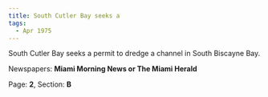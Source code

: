 ```yaml
---  
title: South Cutler Bay seeks a  
tags:  
  - Apr 1975  
---  
```

  
South Cutler Bay seeks a permit to dredge a channel in South Biscayne Bay.  
  
Newspapers: **Miami Morning News or The Miami Herald**  
  
Page: **2**, Section: **B** 
